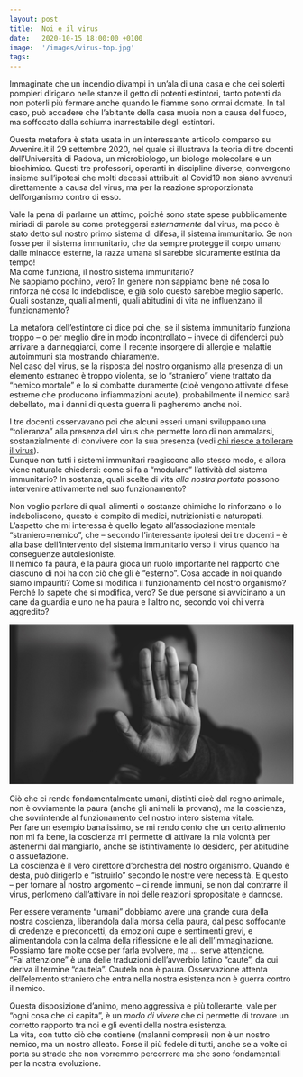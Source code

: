 ```yaml
---
layout: post
title:  Noi e il virus
date:   2020-10-15 18:00:00 +0100
image:  '/images/virus-top.jpg'
tags: 
---
```


Immaginate che un incendio divampi in un’ala di una casa e che dei solerti pompieri dirigano nelle stanze il getto di potenti estintori, tanto potenti da non poterli più fermare anche quando le fiamme sono ormai domate. In tal caso, può accadere che l’abitante della casa muoia non a causa del fuoco, ma soffocato dalla schiuma inarrestabile degli estintori.

Questa metafora è stata usata in un interessante articolo comparso su Avvenire.it il 29 settembre 2020, nel quale si illustrava la teoria di tre docenti dell’Università di Padova, un microbiologo, un biologo molecolare e un biochimico. Questi tre professori, operanti in discipline diverse, convergono insieme sull’ipotesi che molti decessi attribuiti al Covid19 non siano avvenuti direttamente a causa del virus, ma per la reazione sproporzionata dell’organismo contro di esso.

Vale la pena di parlarne un attimo, poiché sono state spese pubblicamente miriadi di parole su come proteggersi *esternamente* dal virus, ma poco è stato detto sul nostro primo sistema di difesa, il sistema immunitario. Se non fosse per il sistema immunitario, che da sempre protegge il corpo umano dalle minacce esterne, la razza umana si sarebbe sicuramente estinta da tempo!<br />
Ma come funziona, il nostro sistema immunitario? <br />
Ne sappiamo pochino, vero? In genere non sappiamo bene né cosa lo rinforza né cosa lo indebolisce, e già solo questo sarebbe meglio saperlo. Quali sostanze, quali alimenti, quali abitudini di vita ne influenzano il funzionamento?

La metafora dell’estintore ci dice poi che, se il sistema immunitario funziona troppo – o per meglio dire in modo incontrollato – invece di difenderci può arrivare a danneggiarci, come il recente insorgere di allergie e malattie autoimmuni sta mostrando chiaramente. <br />
Nel caso del virus, se la risposta del nostro organismo alla presenza di un elemento estraneo è troppo violenta, se lo “straniero” viene trattato da “nemico mortale” e lo si combatte duramente (cioè vengono attivate difese estreme che producono infiammazioni acute), probabilmente il nemico sarà debellato, ma i danni di questa guerra li pagheremo anche noi.

I tre docenti osservavano poi che alcuni esseri umani sviluppano una “tolleranza” alla presenza del virus che permette loro di non ammalarsi, sostanzialmente di convivere con la sua presenza (vedi [chi riesce a tollerare il virus](https://www.avvenire.it/attualita/pagine/quei-positivi-che-non-si-ammalano-mai-ecco-chi-riesce-a-tollerare-il-virus)).<br />
Dunque non tutti i sistemi immunitari reagiscono allo stesso modo, e allora viene naturale chiedersi: come si fa a “modulare” l’attività del sistema immunitario? In sostanza, quali scelte di vita *alla nostra portata* possono intervenire attivamente nel suo funzionamento?

Non voglio parlare di quali alimenti o sostanze chimiche lo rinforzano o lo indeboliscono, questo è compito di medici, nutrizionisti e naturopati.<br />
L’aspetto che mi interessa è quello legato all’associazione mentale “straniero=nemico”, che – secondo l’interessante ipotesi dei tre docenti – è alla base dell’intervento del sistema immunitario verso il virus quando ha conseguenze autolesioniste.<br />
Il nemico fa paura, e la paura gioca un ruolo importante nel rapporto che ciascuno di noi ha con ciò che gli è “esterno”. Cosa accade in noi quando siamo impauriti? Come si modifica il funzionamento del nostro organismo? Perché lo sapete che si modifica, vero? Se due persone si avvicinano a un cane da guardia e uno ne ha paura e l’altro no, secondo voi chi verrà aggredito?

![](/images/virus-center.jpg)

Ciò che ci rende fondamentalmente umani, distinti cioè dal regno animale, non è ovviamente la paura (anche gli animali la provano), ma la coscienza, che sovrintende al funzionamento del nostro intero sistema vitale. <br />
Per fare un esempio banalissimo, se mi rendo conto che un certo alimento non mi fa bene, la coscienza mi permette di attivare la mia volontà per astenermi dal mangiarlo, anche se istintivamente lo desidero, per abitudine o assuefazione.<br />
La coscienza è il vero direttore d’orchestra del nostro organismo. Quando è desta, può dirigerlo e “istruirlo” secondo le nostre vere necessità. E questo – per tornare al nostro argomento – ci rende immuni, se non dal contrarre il virus, perlomeno dall’attivare in noi delle reazioni spropositate e dannose.

Per essere veramente “umani” dobbiamo avere una grande cura della nostra coscienza, liberandola dalla morsa della paura, dal peso soffocante di credenze e preconcetti, da emozioni cupe e sentimenti grevi, e alimentandola con la calma della riflessione e le ali dell’immaginazione. <br />
Possiamo fare molte cose per farla evolvere, ma … serve attenzione.<br />
“Fai attenzione” è una delle traduzioni dell’avverbio latino “caute”, da cui deriva il termine “cautela”. Cautela non è paura. Osservazione attenta dell’elemento straniero che entra nella nostra esistenza non è guerra contro il nemico. 

Questa disposizione d’animo, meno aggressiva e più tollerante, vale per “ogni cosa che ci capita”, è un *modo di vivere* che ci permette di trovare un corretto rapporto tra noi e gli eventi della nostra esistenza.<br />
La vita, con tutto ciò che contiene (malanni compresi) non è un nostro nemico, ma un nostro alleato. Forse il più fedele di tutti, anche se a volte ci porta su strade che non vorremmo percorrere ma che sono fondamentali per la nostra evoluzione.

